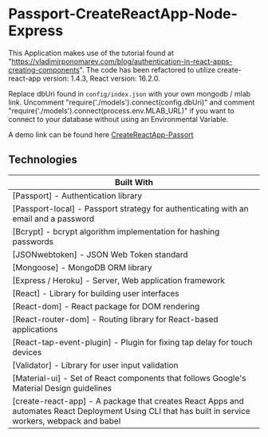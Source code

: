 # Passport-CreateReactApp-Node-Express
This Application makes use of the tutorial found at "https://vladimirponomarev.com/blog/authentication-in-react-apps-creating-components". The code has been refactored to utilize create-react-app version: 1.4.3, React version: 16.2.0.

Replace dbUri found in `config/index.json` with your own mongodb / mlab link. Uncomment "require('./models').connect(config.dbUri)" and comment "require('./models').connect(process.env.MLAB_URL)" if you want to connect to your database without using an Environmental Variable.


A demo link can be found here  [CreateReactApp-Passort](https://peaceful-dusk-13448.herokuapp.com/)

## Technologies

| Built With   |
| ------------- |
| [Passport] - Authentication library   |
| [Passport-local] -  Passport strategy for authenticating with an email and a password |
| [Bcrypt] -  bcrypt algorithm implementation for hashing passwords |
| [JSONwebtoken] -  JSON Web Token standard |
| [Mongoose] - MongoDB ORM library  |
| [Express / Heroku] - Server, Web application framework  |
| [React] - Library for building user interfaces|
| [React-dom] - React  package for DOM rendering |
| [React-router-dom] - Routing library for React-based applications|
| [React-tap-event-plugin] - Plugin for fixing tap delay for touch devices  |
| [Validator] - Library for user input validation |
| [Material-ui] - Set of React components that follows Google's Material Design guidelines |
| [create-react-app] - A package that creates React Apps and  automates React Deployment Using CLI that has built in service workers, webpack and babel | 
